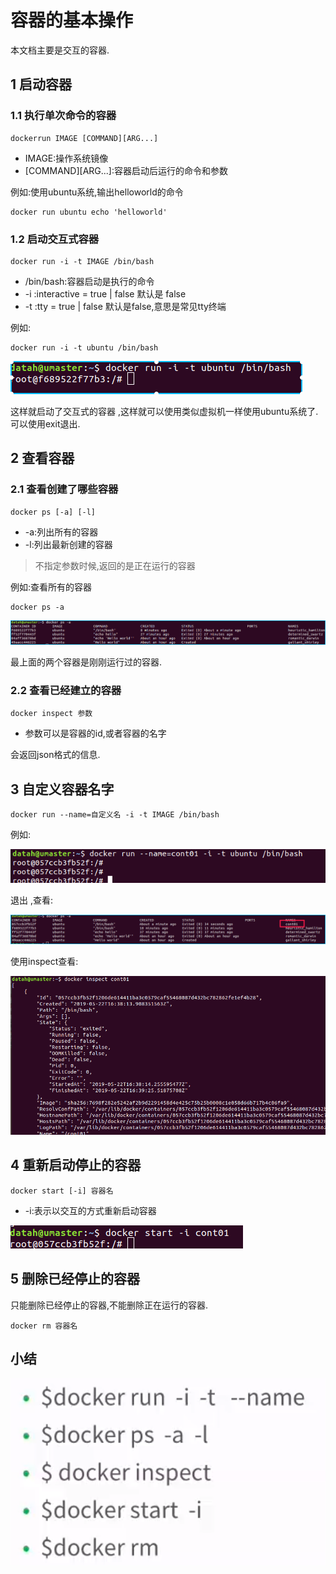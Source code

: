 # 容器的基本操作

本文档主要是交互的容器.

## 1 启动容器

### 1.1 执行单次命令的容器

```
dockerrun IMAGE [COMMAND][ARG...]
```

- IMAGE:操作系统镜像
- \[COMMAND][ARG...]:容器启动后运行的命令和参数

例如:使用ubuntu系统,输出helloworld的命令

```
docker run ubuntu echo 'helloworld'
```

### 1.2 启动交互式容器

```
docker run -i -t IMAGE /bin/bash
```

- /bin/bash:容器启动是执行的命令
- -i :interactive = true | false 默认是 false
- -t :tty = true | false 默认是false,意思是常见tty终端

例如:

```
docker run -i -t ubuntu /bin/bash
```

![1558542106852](assets/1558542106852.png)

这样就启动了交互式的容器 ,这样就可以使用类似虚拟机一样使用ubuntu系统了.可以使用exit退出.

## 2 查看容器

### 2.1 查看创建了哪些容器

```
docker ps [-a] [-l]
```

- -a:列出所有的容器
- -l:列出最新创建的容器

> 不指定参数时候,返回的是正在运行的容器

例如:查看所有的容器

```
docker ps -a
```

![1558542683029](assets/1558542683029.png)

最上面的两个容器是刚刚运行过的容器.

### 2.2 查看已经建立的容器

```
docker inspect 参数
```

- 参数可以是容器的id,或者容器的名字

会返回json格式的信息.

## 3 自定义容器名字

```
docker run --name=自定义名 -i -t IMAGE /bin/bash
```

例如:

![1558543135176](assets/1558543135176.png)

退出 ,查看:

![1558543237946](assets/1558543237946.png)

使用inspect查看:

![1558543296229](assets/1558543296229.png)

## 4 重新启动停止的容器

```
docker start [-i] 容器名
```

- -i:表示以交互的方式重新启动容器

![1558543487247](assets/1558543487247.png)

## 5 删除已经停止的容器

只能删除已经停止的容器,不能删除正在运行的容器.

```
docker rm 容器名
```

## 小结

![1558543608437](assets/1558543608437.png)

